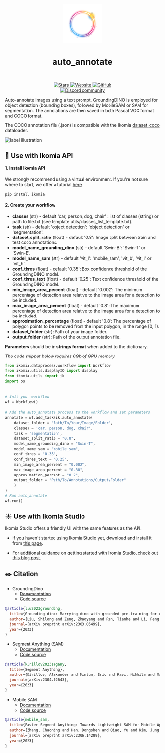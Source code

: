 <div align="center">
  <img src="https://raw.githubusercontent.com/Ikomia-hub/auto_annotate/main/icons/icon.png" alt="Algorithm icon">
  <h1 align="center">auto_annotate</h1>
</div>
<br />
<p align="center">
    <a href="https://github.com/Ikomia-hub/auto_annotate">
        <img alt="Stars" src="https://img.shields.io/github/stars/Ikomia-hub/auto_annotate">
    </a>
    <a href="https://app.ikomia.ai/hub/">
        <img alt="Website" src="https://img.shields.io/website/http/app.ikomia.ai/en.svg?down_color=red&down_message=offline&up_message=online">
    </a>
    <a href="https://github.com/Ikomia-hub/auto_annotate/blob/main/LICENSE.md">
        <img alt="GitHub" src="https://img.shields.io/github/license/Ikomia-hub/auto_annotate.svg?color=blue">
    </a>    
    <br>
    <a href="https://discord.com/invite/82Tnw9UGGc">
        <img alt="Discord community" src="https://img.shields.io/badge/Discord-white?style=social&logo=discord">
    </a> 
</p>


Auto-annotate images using a text prompt. GroundingDINO is employed for object detection (bounding boxes), followed by MobileSAM or SAM for segmentation. The annotations are then saved in both Pascal VOC format and COCO format. 

The COCO annotation file (.json) is compatible with the Ikomia [dataset_coco](https://app.ikomia.ai/hub/algorithms/dataset_coco/) dataloader.


![label illustration](https://miro.medium.com/v2/resize:fit:4800/format:webp/1*SsCYoXlIRaWQcWcfbPeCew.png)


## :rocket: Use with Ikomia API

#### 1. Install Ikomia API

We strongly recommend using a virtual environment. If you're not sure where to start, we offer a tutorial [here](https://www.ikomia.ai/blog/a-step-by-step-guide-to-creating-virtual-environments-in-python).

```sh
pip install ikomia
```



#### 2. Create your workflow


- **classes** (str) - default 'car, person, dog, chair' : list of classes (string) or path to file.txt (see template utils/classes_list_template.txt).
- **task** (str) - default 'object detection': 'object detection' or 'segmentation'.
- **dataset_split_ratio** (float) - default '0.8': Image split between train and test coco annotations.
- **model_name_grounding_dino** (str) - default 'Swin-B': 'Swin-T' or 'Swin-B'.
- **model_name_sam** (str) - default 'vit_l': 'mobile_sam', 'vit_b', 'vit_l' or 'vit_h'.
- **conf_thres** (float) - default '0.35': Box confidence threshold of the GroundingDINO model.
- **conf_thres_text** (float) - default '0.25': Text confidence threshold of the GroundingDINO model.
- **min_image_area_percent** (float) - default '0.002': The minimum percentage of detection area relative to the image area for a detection to be included.
- **max_image_area_percent** (float) - default '0.8': The maximum percentage of detection area relative to the image area for a detection to be included.
- **approximation_percentage** (float) - default '0.8': The percentage of polygon points to be removed from the input polygon, in the range [0, 1).
- **dataset_folder** (str): Path of your image folder.
- **output_folder** (str): Path of the output annotation file.

**Parameters** should be in **strings format**  when added to the dictionary.

*The code snippet below requires 6Gb of GPU memory*

```Python
from ikomia.dataprocess.workflow import Workflow
from ikomia.utils.displayIO import display
from ikomia.utils import ik
import os


# Init your workflow
wf = Workflow()

# Add the auto_annotate process to the workflow and set parameters
annotate = wf.add_task(ik.auto_annotate(
    dataset_folder = "Path/To/Your/Image/Folder",
    classes = 'car, person, dog, chair',
    task = 'segmentation',
    dataset_split_ratio = "0.8",
    model_name_grounding_dino = "Swin-T",
    model_name_sam = "mobile_sam",
    conf_thres = "0.35",
    conf_thres_text = "0.25",
    min_image_area_percent = "0.002",
    max_image_area_percent = "0.80",
    approximation_percent = "0.2",
    output_folder = "Path/To/Annotations/Output/Folder"
    )
)
# Run auto_annotate
wf.run()
```


## :sunny: Use with Ikomia Studio

Ikomia Studio offers a friendly UI with the same features as the API.

- If you haven't started using Ikomia Studio yet, download and install it from [this page](https://www.ikomia.ai/studio).

- For additional guidance on getting started with Ikomia Studio, check out [this blog post](https://www.ikomia.ai/blog/how-to-get-started-with-ikomia-studio).



## :black_nib: Citation

- GroundingDino
    - [Documentation](https://github.com/IDEA-Research/GroundingDINO)
    - [Code source](https://github.com/IDEA-Research/GroundingDINO) 

```bibtex
@article{liu2023grounding,
  title={Grounding dino: Marrying dino with grounded pre-training for open-set object detection},
  author={Liu, Shilong and Zeng, Zhaoyang and Ren, Tianhe and Li, Feng and Zhang, Hao and Yang, Jie and Li, Chunyuan and Yang, Jianwei and Su, Hang and Zhu, Jun and others},
  journal={arXiv preprint arXiv:2303.05499},
  year={2023}
}
```


- Segment Anything (SAM)
    - [Documentation](https://segment-anything.com/)
    - [Code source](https://github.com/facebookresearch/segment-anything)   
```bibtex
@article{kirillov2023segany,
  title={Segment Anything},
  author={Kirillov, Alexander and Mintun, Eric and Ravi, Nikhila and Mao, Hanzi and Rolland, Chloe and Gustafson, Laura and Xiao, Tete and Whitehead, Spencer and Berg, Alexander C. and Lo, Wan-Yen and Doll{\'a}r, Piotr and Girshick, Ross},
  journal={arXiv:2304.02643},
  year={2023}
}
```

- Mobile SAM
    - [Documentation](https://segment-anything.com/)
    - [Code source](https://github.com/ChaoningZhang/MobileSAM) 

```bibtex
@article{mobile_sam,
  title={Faster Segment Anything: Towards Lightweight SAM for Mobile Applications},
  author={Zhang, Chaoning and Han, Dongshen and Qiao, Yu and Kim, Jung Uk and Bae, Sung Ho and Lee, Seungkyu and Hong, Choong Seon},
  journal={arXiv preprint arXiv:2306.14289},
  year={2023}
}
```





